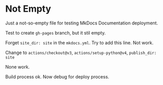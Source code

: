 # Not Empty

Just a not-so-empty file for testing MkDocs Documentation deployment.

Test to create `gh-pages` branch, but it stil empty.

Forget `site_dir: site` in the `mkdocs.yml`. Try to add this line. Not work.

Change to `actions/checkout@v3`, `actions/setup-python@v4`, `publish_dir: site`

None work.

Build process ok. Now debug for deploy process.
